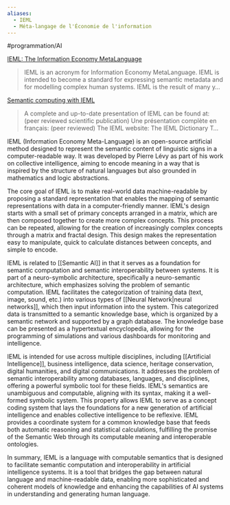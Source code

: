 ```yaml
---
aliases:
  - IEML
  - Méta-langage de l'Économie de l'information
---
```

#programmation/AI 

[IEML: The Information Economy MetaLanguage](https://intlekt.io/ieml/)
> IEML is an acronym for Information Economy MetaLanguage. IEML is intended to become a standard for expressing semantic metadata and for modelling complex human systems. IEML is the result of many y…

[Semantic computing with IEML](https://pierrelevyblog.com/my-research-in-a-nutshell/)
> A complete and up-to-date presentation of IEML can be found at: (peer reviewed scientific publication) Une présentation complète en français: (peer reviewed) The IEML website: The IEML Dictionary T…

IEML (Information Economy Meta-Language) is an open-source artificial method designed to represent the semantic content of linguistic signs in a computer-readable way. It was developed by Pierre Lévy as part of his work on collective intelligence, aiming to encode meaning in a way that is inspired by the structure of natural languages but also grounded in mathematics and logic abstractions.

The core goal of IEML is to make real-world data machine-readable by proposing a standard representation that enables the mapping of semantic representations with data in a computer-friendly manner. IEML's design starts with a small set of primary concepts arranged in a matrix, which are then composed together to create more complex concepts. This process can be repeated, allowing for the creation of increasingly complex concepts through a matrix and fractal design. This design makes the representation easy to manipulate, quick to calculate distances between concepts, and simple to encode.

IEML is related to [[Semantic AI]] in that it serves as a foundation for semantic computation and semantic interoperability between systems. It is part of a neuro-symbolic architecture, specifically a neuro-semantic architecture, which emphasizes solving the problem of semantic computation. IEML facilitates the categorization of training data (text, image, sound, etc.) into various types of [[Neural Network|neural networks]], which then input information into the system. This categorized data is transmitted to a semantic knowledge base, which is organized by a semantic network and supported by a graph database. The knowledge base can be presented as a hypertextual encyclopedia, allowing for the programming of simulations and various dashboards for monitoring and intelligence.

IEML is intended for use across multiple disciplines, including [[Artificial Intelligence]], business intelligence, data science, heritage conservation, digital humanities, and digital communications. It addresses the problem of semantic interoperability among databases, languages, and disciplines, offering a powerful symbolic tool for these fields. IEML's semantics are unambiguous and computable, aligning with its syntax, making it a well-formed symbolic system. This property allows IEML to serve as a concept coding system that lays the foundations for a new generation of artificial intelligence and enables collective intelligence to be reflexive. IEML provides a coordinate system for a common knowledge base that feeds both automatic reasoning and statistical calculations, fulfilling the promise of the Semantic Web through its computable meaning and interoperable ontologies.

In summary, IEML is a language with computable semantics that is designed to facilitate semantic computation and interoperability in artificial intelligence systems. It is a tool that bridges the gap between natural language and machine-readable data, enabling more sophisticated and coherent models of knowledge and enhancing the capabilities of AI systems in understanding and generating human language.
